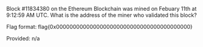 Block #11834380 on the Ethereum Blockchain was mined on Febuary 11th at 9:12:59 AM UTC. What is the address of the miner who validated this block?

Flag format: flag{0x0000000000000000000000000000000000000000}

Provided: n/a
